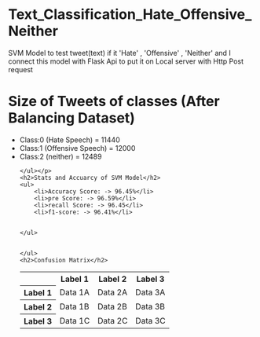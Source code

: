 # Text_Classification_Hate_Offensive_Neither
<!DOCTYPE html>
<html>
<head>
	SVM Model to test tweet(text) if it 'Hate' , 'Offensive' , 'Neither' 
	and I connect this model with Flask Api to put it on Local server with Http Post request
</head>
<body>
	<h1>Size of Tweets of classes (After Balancing Dataset)</h1>
	<p><ul>
		<li>Class:0 (Hate Speech) = 11440 </li>
		<li>Class:1 (Offensive Speech) = 12000 </li>
		<li>Class:2 (neither) = 12489 </li>
		
	</ul></p>
	<h2>Stats and Accuarcy of SVM Model</h2>
	<ul>
		<li>Accuracy Score: -> 96.45%</li>
		<li>pre Score: -> 96.59%</li>
		<li>recall Score: -> 96.45</li>
		<li>f1-score: -> 96.41%</li>
		
		
	</ul>
	

	</ul>
	<h2>Confusion Matrix</h2>
<table>
	<tr>
		<th></th>
		<th>Label 1</th>
		<th>Label 2</th>
		<th>Label 3</th>
	</tr>
	<tr>
		<th>Label 1</th>
		<td>Data 1A</td>
		<td>Data 2A</td>
		<td>Data 3A</td>
	</tr>
	<tr>
		<th>Label 2</th>
		<td>Data 1B</td>
		<td>Data 2B</td>
		<td>Data 3B</td>
	</tr>
	<tr>
		<th>Label 3</th>
		<td>Data 1C</td>
		<td>Data 2C</td>
		<td>Data 3C</td>
	</tr>
</table>
</body>
</html>

